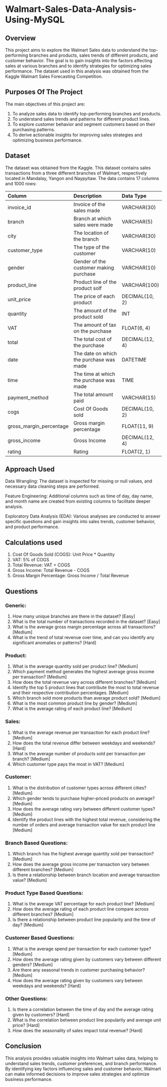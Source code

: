 # Walmart-Sales-Data-Analysis-Using-MySQL

## Overview
  This project aims to explore the Walmart Sales data to understand the top-performing branches and products, sales trends of different products, and customer behavior. The goal is to gain insights into the factors affecting sales at various branches and to identify strategies for optimizing sales performance. The dataset used in this analysis was obtained from the Kaggle Walmart Sales Forecasting Competition.

## Purposes Of The Project
The main objectives of this project are: 
1. To analyze sales data to identify top-performing branches and products. 
2. To understand sales trends and patterns for different product lines. 
3. To explore customer behavior and segment customers based on their purchasing patterns. 
4. To derive actionable insights for improving sales strategies and optimizing business performance. 

## Dataset

The dataset was obtained from the Kaggle. This dataset contains sales transactions from a three different branches of Walmart, respectively located in Mandalay, Yangon and Naypyitaw. The data contains 17 columns and 1000 rows:

| Column                  | Description                             | Data Type      |
| :---------------------- | :-------------------------------------- | :------------- |
| invoice_id              | Invoice of the sales made               | VARCHAR(30)    |
| branch                  | Branch at which sales were made         | VARCHAR(5)     |
| city                    | The location of the branch              | VARCHAR(30)    |
| customer_type           | The type of the customer                | VARCHAR(10)    |
| gender                  | Gender of the customer making purchase  | VARCHAR(10)    |
| product_line            | Product line of the product solf        | VARCHAR(100)   |
| unit_price              | The price of each product               | DECIMAL(10, 2) |
| quantity                | The amount of the product sold          | INT            |
| VAT                     | The amount of tax on the purchase       | FLOAT(6, 4)    |
| total                   | The total cost of the purchase          | DECIMAL(12, 4) |
| date                    | The date on which the purchase was made | DATETIME       |
| time                    | The time at which the purchase was made | TIME           |
| payment_method          | The total amount paid                   | VARCHAR(15)    |
| cogs                    | Cost Of Goods sold                      | DECIMAL(10, 2) |
| gross_margin_percentage | Gross margin percentage                 | FLOAT(11, 9)   |
| gross_income            | Gross Income                            | DECIMAL(12, 4) |
| rating                  | Rating                                  | FLOAT(2, 1)    |


## Approach Used
Data Wrangling: The dataset is inspected for missing or null values, and necessary data cleaning steps are performed.

Feature Engineering: Additional columns such as time of day, day name, and month name are created from existing columns to facilitate deeper analysis.

Exploratory Data Analysis (EDA): Various analyses are conducted to answer specific questions and gain insights into sales trends, customer behavior, and product performance.

## Calculations used
1. Cost Of Goods Sold (COGS): Unit Price * Quantity 
2. VAT: 5% of COGS 
3. Total Revenue: VAT + COGS 
4. Gross Income: Total Revenue - COGS 
5. Gross Margin Percentage: Gross Income / Total Revenue 

## Questions
### Generic:
1. How many unique branches are there in the dataset? [Easy] 
2. What is the total number of transactions recorded in the dataset? [Easy] 
3. What is the average gross margin percentage across all transactions? [Medium] 
4. What is the trend of total revenue over time, and can you identify any significant anomalies or patterns? [Hard]

### Product:
1. What is the average quantity sold per product line? [Medium]  
2. Which payment method generates the highest average gross income per transaction? [Medium] 
3. How does the total revenue vary across different branches? [Medium] 
4. Identify the top 5 product lines that contribute the most to total revenue and their respective contribution percentages. [Medium] 
5. Which branch sold more products than average product sold? [Medium] 
6. What is the most common product line by gender? [Medium] 
7. What is the average rating of each product line? [Medium] 

### Sales:
1. What is the average revenue per transaction for each product line? [Medium] 
2. How does the total revenue differ between weekdays and weekends? [Hard] 
3. What is the average number of products sold per transaction per branch? [Medium] 
4. Which customer type pays the most in VAT? [Medium] 

### Customer:
1. What is the distribution of customer types across different cities? [Medium] 
2. Which gender tends to purchase higher-priced products on average? [Medium] 
3. How does the average rating vary between different customer types? [Medium] 
4. Identify the product lines with the highest total revenue, considering the number of orders and average transaction value for each product line [Medium] 

### Branch Based Questions:
1. Which branch has the highest average quantity sold per transaction? [Medium] 
2. How does the average gross income per transaction vary between different branches? [Medium] 
3. Is there a relationship between branch location and average transaction value? [Medium] 

### Product Type Based Questions:
1. What is the average VAT percentage for each product line? [Medium] 
2. How does the average rating of each product line compare across different branches? [Medium] 
3. Is there a relationship between product line popularity and the time of day? [Medium] 

### Customer Based Questions:
1. What is the average spend per transaction for each customer type? [Medium] 
2. How does the average rating given by customers vary between different genders? [Medium] 
3. Are there any seasonal trends in customer purchasing behavior? [Medium] 
4. How does the average rating given by customers vary between weekdays and weekends? [Hard] 

### Other Questions:
1. Is there a correlation between the time of day and the average rating given by customers? [Hard] 
2. What is the correlation between product line popularity and average unit price? [Hard] 
3. How does the seasonality of sales impact total revenue? [Hard] 

## Conclusion
This analysis provides valuable insights into Walmart sales data, helping to understand sales trends, customer preferences, and branch performance. By identifying key factors influencing sales and customer behavior, Walmart can make informed decisions to improve sales strategies and optimize business performance.
